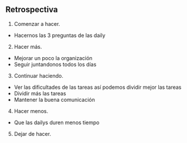 ## Retrospectiva

1. Comenzar a hacer.
- Hacernos las 3 preguntas de las daily

2. Hacer más.
- Mejorar un poco la organización
- Seguir juntandonos todos los días


3. Continuar haciendo.
- Ver las dificultades de las tareas así podemos dividir mejor las tareas
- Dividir más las tareas
- Mantener la buena comunicación

4. Hacer menos.
- Que las dailys duren menos tiempo

5. Dejar de hacer.
